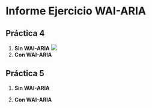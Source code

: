 # Informe Ejercicio WAI-ARIA


## Práctica 4
1. **Sin WAI-ARIA**
![](gifs/Practica4-sin.gif)
2. **Con WAI-ARIA**
## Práctica 5
1. **Sin WAI-ARIA**

2. **Con WAI-ARIA**
